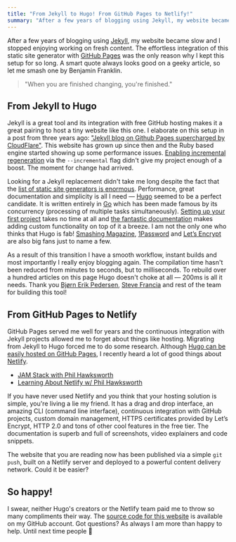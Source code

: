 ```yaml
---
title: "From Jekyll to Hugo! From GitHub Pages to Netlify!"
summary: "After a few years of blogging using Jekyll, my website became slow and I stopped enjoying working on fresh content. Hugo and Netlify have solved my problem."
---
```


After a few years of blogging using [Jekyll](https://jekyllrb.com/), my website became slow and I stopped enjoying working on fresh content. The effortless integration of this static site generator with [GitHub Pages](https://pages.github.com/) was the only reason why I kept this setup for so long. A smart quote always looks good on a geeky article, so let me smash one by Benjamin Franklin.

> "When you are finished changing, you're finished."

## From Jekyll to Hugo

Jekyll is a great tool and its integration with free GitHub hosting makes it a great pairing to host a tiny website like this one. I elaborate on this setup in a post from three years ago: ["Jekyll blog on Github Pages supercharged by CloudFlare"](https://pawelgrzybek.com/jekyll-blog-on-github-pages-supercharged-by-cloudflare/). This website has grown up since then and the Ruby based engine started showing up some performance issues. [Enabling incremental regeneration](https://jekyllrb.com/docs/configuration/#incremental-regeneration) via the `--incremental` flag didn't give my project enough of a boost. The moment for change had arrived.

Looking for a Jekyll replacement didn't take me long despite the fact that the [list of static site generators is enormous](https://staticsitegenerators.net/). Performance, great documentation and simplicity is all I need — [Hugo](https://gohugo.io/) seemed to be a perfect candidate. It is written entirely in [Go](https://golang.org/) which has been made famous by its concurrency (processing of multiple tasks simultaneously). [Setting up your first project](https://gohugo.io/getting-started/quick-start/) takes no time at all and [the fantastic documentation](https://gohugo.io/documentation/) makes adding custom functionality on top of it a breeze. I am not the only one who thinks that Hugo is fab! [Smashing Magazine](https://www.smashingmagazine.com/), [1Password](https://support.1password.com/) and [Let’s Encrypt](https://letsencrypt.org/) are also big fans just to name a few.

As a result of this transition I have a smooth workflow, instant builds and most importantly I really enjoy blogging again. The compilation time hasn't been reduced from minutes to seconds, but to milliseconds. To rebuild over a hundred articles on this page Hugo doesn't choke at all — 200ms is all it needs. Thank you [Bjørn Erik Pedersen](https://twitter.com/bepsays), [Steve Francia](https://twitter.com/spf13) and rest of the team for building this tool!

## From GitHub Pages to Netlify

GitHub Pages served me well for years and the continuous integration with Jekyll projects allowed me to forget about things like hosting. Migrating from Jekyll to Hugo forced me to do some research. Although [Hugo can be easily hosted on GitHub Pages](https://gohugo.io/hosting-and-deployment/hosting-on-github/), I recently heard a lot of good things about [Netlify](https://www.netlify.com/).

- [JAM Stack with Phil Hawksworth](http://shoptalkshow.com/episodes/303-jam-stack-phil-hawksworth/)
- [Learning About Netlify w/ Phil Hawksworth](https://spec.fm/podcasts/toolsday/120903)

If you have never used Netlify and you think that your hosting solution is simple, you're living a lie my friend. It has a drag and drop interface, an amazing CLI (command line interface), continuous integration with GitHub projects, custom domain management, HTTPS certificates provided by Let’s Encrypt, HTTP 2.0 and tons of other cool features in the free tier. The documentation is superb and full of screenshots, video explainers and code snippets.

The website that you are reading now has been published via a simple `git push`, built on a Netlify server and deployed to a powerful content delivery network. Could it be easier?

## So happy!

I swear, neither Hugo's creators or the Netlify team paid me to throw so many compliments their way. The [source code for this website](https://github.com/pawelgrzybek/pawelgrzybek.com) is available on my GitHub account. Got questions? As always I am more than happy to help. Until next time people 🤪

